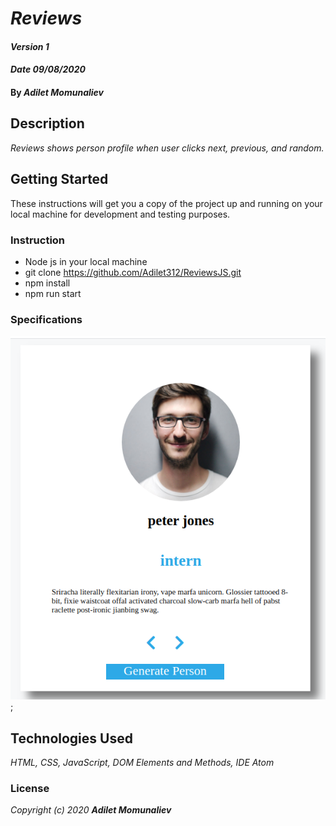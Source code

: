 # _Reviews_

#### _Version 1_
#### _Date 09/08/2020_
#### By _**Adilet Momunaliev**_

## Description

_Reviews shows person profile when user  clicks next, previous, and random._

## Getting Started

These instructions will get you a copy of the project up and running on your local machine for development and testing purposes.

### Instruction

* Node js in your local machine
* git clone https://github.com/Adilet312/ReviewsJS.git
* npm install
* npm run start
### Specifications
![min-width:620px](reviews.png);
## Technologies Used

_HTML, CSS, JavaScript, DOM Elements and Methods, IDE Atom_

### License

*_Copyright (c) 2020 **Adilet Momunaliev**_*
